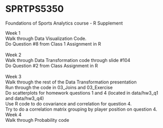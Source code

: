 # SPRTPS5350
Foundations of Sports Analytics course - R Supplement

Week 1 <br/>
Walk through Data Visualization Code. <br/>
Do Question #8 from Class 1 Assignment in R <br/>
<br/>
Week 2 <br/>
Walk through Data Transformation code through slide #104 <br/>
Do Question #2 from Class Assignment in R <br/>
<br/>
Week 3 <br/>
Walk through the rest of the Data Transformation presentation <br/>
  Run through the code in 03_Joins and 03_Exercise <br/>
Do scatterplots for homework questions 1 and 4 (located in data/hw3_q1 and data/hw3_q4) <br/>
Use R code to do covariance and correlation for question 4.  <br/>
Try to do a correlation matrix grouping by player position on question 4. <br/>
Week 4 <br/>
Walk through Probability code <br/>
